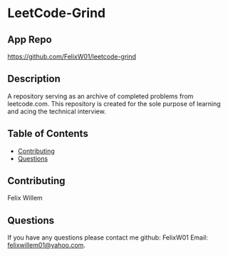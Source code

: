 # LeetCode-Grind

## App Repo 
https://github.com/FelixW01/leetcode-grind

## Description

A repository serving as an archive of completed problems from leetcode.com. This repository is created for the sole purpose of learning and acing the technical interview.

## Table of Contents
- [Contributing](#contributing)
- [Questions](#questions)

## Contributing
Felix Willem

## Questions
If you have any questions please contact me github: FelixW01 Email: felixwillem01@yahoo.com.
